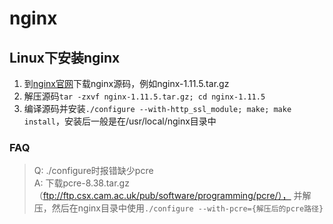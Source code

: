 # nginx

## Linux下安装nginx
1. 到[nginx官网](http://nginx.org/)下载nginx源码，例如nginx-1.11.5.tar.gz
2. 解压源码`tar -zxvf nginx-1.11.5.tar.gz; cd nginx-1.11.5`
3. 编译源码并安装`./configure --with-http_ssl_module; make; make install`，安装后一般是在/usr/local/nginx目录中

### FAQ
> Q: ./configure时报错缺少pcre  
A: 下载pcre-8.38.tar.gz（ftp://ftp.csx.cam.ac.uk/pub/software/programming/pcre/）， 并解压，然后在nginx目录中使用`./configure --with-pcre={解压后的pcre路径}`
